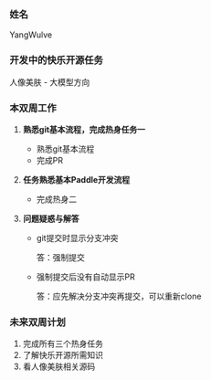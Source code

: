 ### 姓名

YangWulve

### 开发中的快乐开源任务

人像美肤 - 大模型方向

### 本双周工作

1. **熟悉git基本流程，完成热身任务一**

   - 熟悉git基本流程
   - 完成PR

2. **任务熟悉基本Paddle开发流程**

   - 完成热身二
   
3. **问题疑惑与解答**

   - git提交时显示分支冲突

     答：强制提交

   - 强制提交后没有自动显示PR

     答：应先解决分支冲突再提交，可以重新clone

### 未来双周计划

1. 完成所有三个热身任务
2. 了解快乐开源所需知识
3. 看人像美肤相关源码

